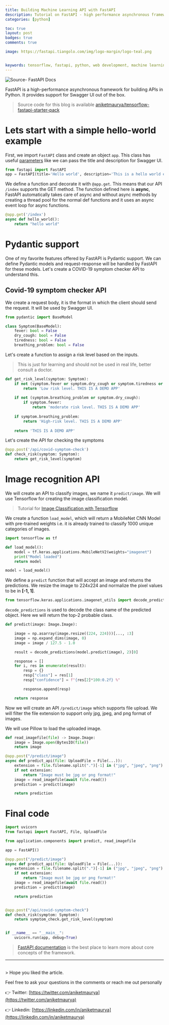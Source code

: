 ```yaml
---
title: Building Machine Learning API with FastAPI
description: Tutorial on FastAPI - high performance asynchronous framework for faster development of production ready APIs.
categories: [python]

toc: true
layout: post
badges: true
comments: true

image: https://fastapi.tiangolo.com/img/logo-margin/logo-teal.png


keywords: tensorflow, fastapi, python, web development, machine learning, computer vision
---
```


![](https://fastapi.tiangolo.com/img/logo-margin/logo-teal.png "Source- FastAPI Docs")


FastAPI is a high-performance asynchronous framework for building APIs in Python.
It provides support for Swagger UI out of the box.

> Source code for this blog is available [aniketmaurya/tensorflow-fastapi-starter-pack](https://github.com/aniketmaurya/tensorflow-web-app-starter-pack)

# Lets start with a simple hello-world example

First, we import `FastAPI` class and create an object `app`. This class has useful [parameters](https://github.com/tiangolo/fastapi/blob/a6897963d5ff2c836313c3b69fc6062051c07a63/fastapi/applications.py#L30) like we can pass the title and description for Swagger UI.

```python
from fastapi import FastAPI
app = FastAPI(title='Hello world', description='This is a hello world example', version='0.0.1')
```

We define a function and decorate it with `@app.get`. This means that our API ``/index`` supports the GET method. The function defined here is **async**, FastAPI automatically takes care of async and without async methods by creating a thread pool for the normal def functions and it uses an async event loop for async functions.

```python
@app.get('/index')
async def hello_world():
    return "hello world"
```


# Pydantic support

One of my favorite features offered by FastAPI is Pydantic support. We can define Pydantic models and request-response will be handled by FastAPI for these models.
Let's create a COVID-19 symptom checker API to understand this.

## Covid-19 symptom checker API
We create a request body, it is the format in which the client should send the request. It will be used by Swagger UI.
```python
from pydantic import BaseModel

class Symptom(BaseModel):
    fever: bool = False
    dry_cough: bool = False
    tiredness: bool = False
    breathing_problem: bool = False
```

Let's create a function to assign a risk level based on the inputs.

> This is just for learning and should not be used in real life, better consult a doctor.

```python
def get_risk_level(symptom: Symptom):
    if not (symptom.fever or symptom.dry_cough or symptom.tiredness or symptom.breathing_problem):
        return 'Low risk level. THIS IS A DEMO APP'
    
    if not (symptom.breathing_problem or symptom.dry_cough):
        if symptom.fever:
            return 'moderate risk level. THIS IS A DEMO APP'
    
    if symptom.breathing_problem:
        return 'High-risk level. THIS IS A DEMO APP'
    
    return 'THIS IS A DEMO APP'

```

Let's create the API for checking the symptoms

```python
@app.post('/api/covid-symptom-check')
def check_risk(symptom: Symptom):
    return get_risk_level(symptom)
```


# Image recognition API

We will create an API to classify images, we name it `predict/image`.
We will use Tensorflow for creating the image classification model.

> Tutorial for [Image Classification with Tensorflow](https://aniketmaurya.ml/blog/tensorflow/deep%20learning/2019/05/12/image-classification-with-tf2.html)

We create a function `load_model`, which will return a MobileNet CNN Model with pre-trained weights i.e. it is already trained to classify 1000 unique categories of images.

```python
import tensorflow as tf

def load_model():
    model = tf.keras.applications.MobileNetV2(weights="imagenet")
    print("Model loaded")
    return model

model = load_model()
```

We define a `predict` function that will accept an image and returns the predictions.
We resize the image to 224x224 and normalize the pixel values to be in **[-1, 1]**.

```python
from tensorflow.keras.applications.imagenet_utils import decode_predictions
```
`decode_predictions` is used to decode the class name of the predicted object. 
Here we will return the top-2 probable class.

```python
def predict(image: Image.Image):

    image = np.asarray(image.resize((224, 224)))[..., :3]
    image = np.expand_dims(image, 0)
    image = image / 127.5 - 1.0

    result = decode_predictions(model.predict(image), 2)[0]

    response = []
    for i, res in enumerate(result):
        resp = {}
        resp["class"] = res[1]
        resp["confidence"] = f"{res[2]*100:0.2f} %"

        response.append(resp)

    return response
```

Now we will create an API `/predict/image` which supports file upload. We will filter the file extension to support only jpg, jpeg, and png format of images.

We will use Pillow to load the uploaded image.

```python
def read_imagefile(file) -> Image.Image:
    image = Image.open(BytesIO(file))
    return image
```

```python
@app.post("/predict/image")
async def predict_api(file: UploadFile = File(...)):
    extension = file.filename.split(".")[-1] in ("jpg", "jpeg", "png")
    if not extension:
        return "Image must be jpg or png format!"
    image = read_imagefile(await file.read())
    prediction = predict(image)

    return prediction
```


# Final code

```python
import uvicorn
from fastapi import FastAPI, File, UploadFile

from application.components import predict, read_imagefile

app = FastAPI()

@app.post("/predict/image")
async def predict_api(file: UploadFile = File(...)):
    extension = file.filename.split(".")[-1] in ("jpg", "jpeg", "png")
    if not extension:
        return "Image must be jpg or png format!"
    image = read_imagefile(await file.read())
    prediction = predict(image)

    return prediction


@app.post("/api/covid-symptom-check")
def check_risk(symptom: Symptom):
    return symptom_check.get_risk_level(symptom)


if __name__ == "__main__":
    uvicorn.run(app, debug=True)

```

> [FastAPI documentation](https://fastapi.tiangolo.com/) is the best place to learn more about core concepts of the framework. 

<hr>
<br>
> Hope you liked the article.

Feel free to ask your questions in the comments or reach me out personally

👉 Twitter: [https://twitter.com/aniketmaurya](https://twitter.com/aniketmaurya)

👉 Linkedin: [https://linkedin.com/in/aniketmaurya](https://linkedin.com/in/aniketmaurya)